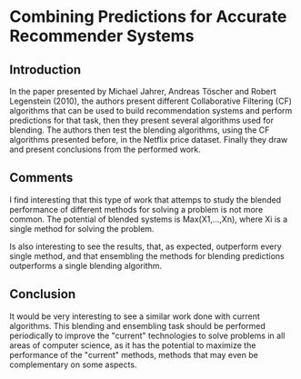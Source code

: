 # Combining Predictions for Accurate Recommender Systems

## Introduction

In the paper presented by Michael Jahrer, Andreas Töscher and Robert Legenstein (2010), the authors present different Collaborative Filtering (CF) algorithms that can be used to build recommendation systems and perform predictions for that task, then they present several algorithms used for blending. The authors then test the blending algorithms, using the CF algorithms presented before, in the Netflix price dataset. Finally they draw and present conclusions from the performed work.

## Comments

I find interesting that this type of work that attemps to study the blended performance of different methods for solving a problem is not more common. The potential of blended systems is Max(X1,...,Xn), where Xi is a single method for solving the problem.

Is also interesting to see the results, that, as expected, outperform every single method, and that ensembling the methods for blending predictions outperforms a single blending algorithm.

## Conclusion

It would be very interesting to see a similar work done with current algorithms. This blending and ensembling task should be performed periodically to improve the "current" technologies to solve problems in all areas of computer science, as it has the potential to maximize the performance of the "current" methods, methods that may even be complementary on some aspects.
